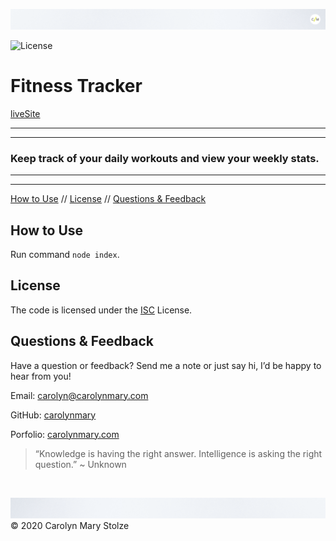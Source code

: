 ![header](./assets/cm_header.png)

![License](https://img.shields.io/badge/License-ISC-green) </br>

# Fitness Tracker   
[liveSite](url)
 
- - -
- - -
### Keep track of your daily workouts and view your weekly stats.
- - -
- - -

<!-- TOC -->
[How to Use](#how-to-use) // [License](#license) // [Questions & Feedback](#questions-feedback) 
  
## How to Use 

<!-- ![demo](pathToFileHere) -->
Run command `node index`.

## License
    
The code is licensed under the [ISC](https://choosealicense.com/licenses/isc/) License.
  
## Questions & Feedback
  
Have a question or feedback? Send me a note or just say hi, I’d be happy to hear from you!
  
Email: carolyn@carolynmary.com </br>
  
GitHub: [carolynmary](https://github.com/carolynmary) </br>
  
Porfolio: [carolynmary.com](https://carolynmary.com) 
  
> “Knowledge is having the right answer. Intelligence is asking the right question.” ~ Unknown
  
</br>

![footer](./assets/cm_footer.png)
© 2020 Carolyn Mary Stolze